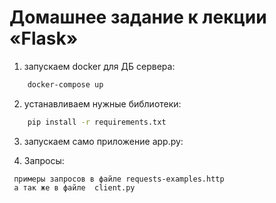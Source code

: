 # Домашнее задание к лекции «Flask»

1) запускаем docker для ДБ сервера:
```bash
    docker-compose up 
```
2) устанавливаем нужные библиотеки:
```bash
    pip install -r requirements.txt
``` 
3) запускаем само приложение app.py:


4)  Запросы:
```
 примеры запросов в файле requests-examples.http
 а так же в файле  client.py
 ``` 

 
 